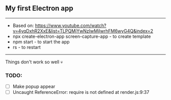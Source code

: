 ## My first Electron app

<hr>

* Based on: https://www.youtube.com/watch?v=4yqDxhR2XxE&list=TLPQMjYwNzIwMjIwrhFM6wyG4Q&index=2
* npx create-electron-app screen-capture-app - to create template
* npm start - to start the app
* rs - to restart

<hr>

Things don't work so well 💀

### TODO:
- [ ] Make popup appear
- [ ] Uncaught ReferenceError: require is not defined at render.js:9:37
